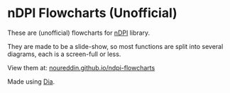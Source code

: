 # nDPI Flowcharts (Unofficial)

These are (unofficial) flowcharts for [nDPI](https://www.github.com/ntop/nDPI) library.

They are made to be a slide-show, so most functions are split into several diagrams, each is a screen-full or less.

View them at: [noureddin.github.io/ndpi-flowcharts](https://noureddin.github.io/ndpi-flowcharts)

Made using [Dia](https://wiki.gnome.org/Apps/Dia).
